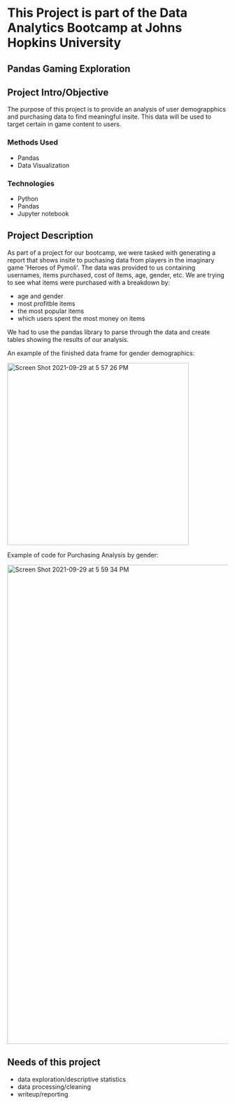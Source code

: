 # This Project is part of the Data Analytics Bootcamp at Johns Hopkins University
## Pandas Gaming Exploration

## Project Intro/Objective
The purpose of this project is to provide an analysis of user demograpphics and purchasing data to find meaningful insite. This data will be used to target certain in game content to users. 

### Methods Used
* Pandas
* Data Visualization


### Technologies
* Python
* Pandas 
* Jupyter notebook


## Project Description

As part of a project for our bootcamp, we were tasked with generating a report that shows insite to puchasing data from players in the imaginary game 'Heroes of Pymoli'. The data was provided to us containing usernames, items purchased, cost of items, age, gender, etc. We are trying to see what items were purchased with a breakdown by: 
* age and gender 
* most profitble items
* the most popular items
* which users spent the most money on items 

We had to use the pandas library to parse through the data and create tables showing the results of our analysis. 

An example of the finished data frame for gender demographics:

<img width="415" alt="Screen Shot 2021-09-29 at 5 57 26 PM" src="https://user-images.githubusercontent.com/72839825/135354696-b8fcddfd-c9f4-423d-96ea-a5455b1d4b02.png">

Example of code for Purchasing Analysis by gender:

<img width="1092" alt="Screen Shot 2021-09-29 at 5 59 34 PM" src="https://user-images.githubusercontent.com/72839825/135354787-7a9d435f-74f6-4cc0-a926-c6cbea71751a.png">


## Needs of this project

- data exploration/descriptive statistics
- data processing/cleaning
- writeup/reporting

